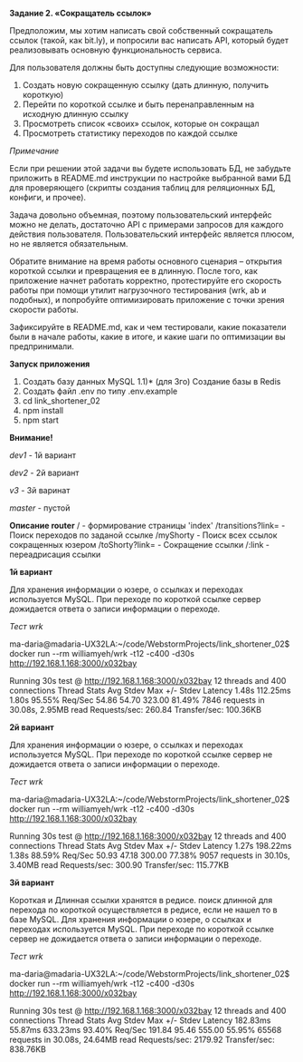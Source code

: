 **Задание 2. «Сокращатель ссылок»**

Предположим, мы хотим написать свой собственный сокращатель ссылок (такой,
как bit.ly), и попросили вас написать API, который будет реализовывать
основную функциональность сервиса.

Для пользователя должны быть доступны следующие возможности:
1. Создать новую сокращенную ссылку (дать длинную, получить короткую)
2. Перейти по короткой ссылке и быть перенаправленным на исходную длинную ссылку
3. Просмотреть список «своих» ссылок, которые он сокращал
4. Просмотреть статистику переходов по каждой ссылке
 

*Примечание*

Если при решении этой задачи вы будете использовать БД, не забудьте приложить
в README.md инструкции по настройке выбранной вами БД для проверяющего (скрипты
создания таблиц для реляционных БД, конфиги, и прочее).

Задача довольно объемная, поэтому пользовательский интерфейс можно не делать, достаточно API с примерами запросов для каждого действия пользователя.
Пользовательский интерфейс является плюсом, но не является обязательным.

Обратите внимание на время работы основного сценария – открытия короткой ссылки
и превращения ее в длинную. После того, как приложение начнет работать корректно,
протестируйте его скорость работы при помощи утилит нагрузочного тестирования
(wrk, ab и подобных), и попробуйте оптимизировать приложение с точки зрения
скорости работы.

Зафиксируйте в README.md, как и чем тестировали, какие показатели были в начале
работы, какие в итоге, и какие шаги по оптимизации вы предпринимали.

**Запуск приложения**
1) Создать базу данных MySQL
1.1)* (для 3го) Создание базы в Redis
2) Создать файл .env по типу .env.example
2) cd link_shortener_02
3) npm install
4) npm start

**Внимание!** 

*dev1* - 1й вариант

*dev2* - 2й вариант

*v3* - 3й варинат

*master* - пустой

**Описание router**
/ - формирование страницы 'index'
/transitions?link= - Поиск переходов по заданой ссылке
/myShorty - Поиск всех ссылок сокращенных юзером
/toShorty?link= - Сокращение ссылки 
/:link - переадрисация ссылки


**1й вариант**

Для хранения информации о юзере, о ссылках и переходах используется MySQL.
При переходе по короткой ссылке сервер дожидается ответа о записи информации о переходе.

*Тест wrk*

ma-daria@madaria-UX32LA:~/code/WebstormProjects/link_shortener_02$ docker run --rm williamyeh/wrk -t12 -c400 -d30s  http://192.168.1.168:3000/x032bay

Running 30s test @ http://192.168.1.168:3000/x032bay
  12 threads and 400 connections
  Thread Stats   Avg      Stdev     Max   +/- Stdev
    Latency     1.48s   112.25ms   1.80s    95.55%
    Req/Sec    54.86     54.70   323.00     81.49%
  7846 requests in 30.08s, 2.95MB read
Requests/sec:    260.84
Transfer/sec:    100.36KB


**2й вариант**

Для хранения информации о юзере, о ссылках и переходах используется MySQL.
При переходе по короткой ссылке сервер не дожидается ответа о записи информации о переходе.

*Тест wrk*

ma-daria@madaria-UX32LA:~/code/WebstormProjects/link_shortener_02$ docker run --rm williamyeh/wrk -t12 -c400 -d30s  http://192.168.1.168:3000/x032bay

Running 30s test @ http://192.168.1.168:3000/x032bay
  12 threads and 400 connections
  Thread Stats   Avg      Stdev     Max   +/- Stdev
    Latency     1.27s   198.22ms   1.38s    88.59%
    Req/Sec    50.93     47.18   300.00     77.38%
  9057 requests in 30.10s, 3.40MB read
Requests/sec:    300.90
Transfer/sec:    115.77KB


**3й вариант**

Короткая и Длинная ссылки хранятся в редисе. поиск длинной для перехода по короткой осуществляется в редисе, если не нашел то в базе MySQL.
Для хранения информации о юзере, о ссылках и переходах используется MySQL.
При переходе по короткой ссылке сервер не дожидается ответа о записи информации о переходе.

*Тест wrk*

ma-daria@madaria-UX32LA:~/code/WebstormProjects/link_shortener_02$ docker run --rm williamyeh/wrk -t12 -c400 -d30s  http://192.168.1.168:3000/x032bay

Running 30s test @ http://192.168.1.168:3000/x032bay
  12 threads and 400 connections
  Thread Stats   Avg      Stdev     Max   +/- Stdev
    Latency   182.83ms   55.87ms 633.23ms   93.40%
    Req/Sec   191.84     95.46   555.00     55.95%
  65568 requests in 30.08s, 24.64MB read
Requests/sec:   2179.92
Transfer/sec:    838.76KB